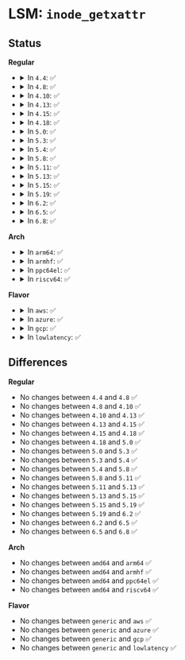 # LSM: <code>inode_getxattr</code>

## Status
<b>Regular</b>
<ul>
<li>
<details>
<summary>In <code>4.4</code>: ✅</summary>

```c
int security_inode_getxattr(struct dentry *dentry, const char *name);
```
</details>
</li>
<li>
<details>
<summary>In <code>4.8</code>: ✅</summary>

```c
int security_inode_getxattr(struct dentry *dentry, const char *name);
```
</details>
</li>
<li>
<details>
<summary>In <code>4.10</code>: ✅</summary>

```c
int security_inode_getxattr(struct dentry *dentry, const char *name);
```
</details>
</li>
<li>
<details>
<summary>In <code>4.13</code>: ✅</summary>

```c
int security_inode_getxattr(struct dentry *dentry, const char *name);
```
</details>
</li>
<li>
<details>
<summary>In <code>4.15</code>: ✅</summary>

```c
int security_inode_getxattr(struct dentry *dentry, const char *name);
```
</details>
</li>
<li>
<details>
<summary>In <code>4.18</code>: ✅</summary>

```c
int security_inode_getxattr(struct dentry *dentry, const char *name);
```
</details>
</li>
<li>
<details>
<summary>In <code>5.0</code>: ✅</summary>

```c
int security_inode_getxattr(struct dentry *dentry, const char *name);
```
</details>
</li>
<li>
<details>
<summary>In <code>5.3</code>: ✅</summary>

```c
int security_inode_getxattr(struct dentry *dentry, const char *name);
```
</details>
</li>
<li>
<details>
<summary>In <code>5.4</code>: ✅</summary>

```c
int security_inode_getxattr(struct dentry *dentry, const char *name);
```
</details>
</li>
<li>
<details>
<summary>In <code>5.8</code>: ✅</summary>

```c
int security_inode_getxattr(struct dentry *dentry, const char *name);
```
</details>
</li>
<li>
<details>
<summary>In <code>5.11</code>: ✅</summary>

```c
int security_inode_getxattr(struct dentry *dentry, const char *name);
```
</details>
</li>
<li>
<details>
<summary>In <code>5.13</code>: ✅</summary>

```c
int security_inode_getxattr(struct dentry *dentry, const char *name);
```
</details>
</li>
<li>
<details>
<summary>In <code>5.15</code>: ✅</summary>

```c
int security_inode_getxattr(struct dentry *dentry, const char *name);
```
</details>
</li>
<li>
<details>
<summary>In <code>5.19</code>: ✅</summary>

```c
int security_inode_getxattr(struct dentry *dentry, const char *name);
```
</details>
</li>
<li>
<details>
<summary>In <code>6.2</code>: ✅</summary>

```c
int security_inode_getxattr(struct dentry *dentry, const char *name);
```
</details>
</li>
<li>
<details>
<summary>In <code>6.5</code>: ✅</summary>

```c
int security_inode_getxattr(struct dentry *dentry, const char *name);
```
</details>
</li>
<li>
<details>
<summary>In <code>6.8</code>: ✅</summary>

```c
int security_inode_getxattr(struct dentry *dentry, const char *name);
```
</details>
</li>
</ul>
<b>Arch</b>
<ul>
<li>
<details>
<summary>In <code>arm64</code>: ✅</summary>

```c
int security_inode_getxattr(struct dentry *dentry, const char *name);
```
</details>
</li>
<li>
<details>
<summary>In <code>armhf</code>: ✅</summary>

```c
int security_inode_getxattr(struct dentry *dentry, const char *name);
```
</details>
</li>
<li>
<details>
<summary>In <code>ppc64el</code>: ✅</summary>

```c
int security_inode_getxattr(struct dentry *dentry, const char *name);
```
</details>
</li>
<li>
<details>
<summary>In <code>riscv64</code>: ✅</summary>

```c
int security_inode_getxattr(struct dentry *dentry, const char *name);
```
</details>
</li>
</ul>
<b>Flavor</b>
<ul>
<li>
<details>
<summary>In <code>aws</code>: ✅</summary>

```c
int security_inode_getxattr(struct dentry *dentry, const char *name);
```
</details>
</li>
<li>
<details>
<summary>In <code>azure</code>: ✅</summary>

```c
int security_inode_getxattr(struct dentry *dentry, const char *name);
```
</details>
</li>
<li>
<details>
<summary>In <code>gcp</code>: ✅</summary>

```c
int security_inode_getxattr(struct dentry *dentry, const char *name);
```
</details>
</li>
<li>
<details>
<summary>In <code>lowlatency</code>: ✅</summary>

```c
int security_inode_getxattr(struct dentry *dentry, const char *name);
```
</details>
</li>
</ul>

## Differences
<b>Regular</b>
<ul>
<li>
No changes between <code>4.4</code> and <code>4.8</code> ✅
</li>
<li>
No changes between <code>4.8</code> and <code>4.10</code> ✅
</li>
<li>
No changes between <code>4.10</code> and <code>4.13</code> ✅
</li>
<li>
No changes between <code>4.13</code> and <code>4.15</code> ✅
</li>
<li>
No changes between <code>4.15</code> and <code>4.18</code> ✅
</li>
<li>
No changes between <code>4.18</code> and <code>5.0</code> ✅
</li>
<li>
No changes between <code>5.0</code> and <code>5.3</code> ✅
</li>
<li>
No changes between <code>5.3</code> and <code>5.4</code> ✅
</li>
<li>
No changes between <code>5.4</code> and <code>5.8</code> ✅
</li>
<li>
No changes between <code>5.8</code> and <code>5.11</code> ✅
</li>
<li>
No changes between <code>5.11</code> and <code>5.13</code> ✅
</li>
<li>
No changes between <code>5.13</code> and <code>5.15</code> ✅
</li>
<li>
No changes between <code>5.15</code> and <code>5.19</code> ✅
</li>
<li>
No changes between <code>5.19</code> and <code>6.2</code> ✅
</li>
<li>
No changes between <code>6.2</code> and <code>6.5</code> ✅
</li>
<li>
No changes between <code>6.5</code> and <code>6.8</code> ✅
</li>
</ul>
<b>Arch</b>
<ul>
<li>
No changes between <code>amd64</code> and <code>arm64</code> ✅
</li>
<li>
No changes between <code>amd64</code> and <code>armhf</code> ✅
</li>
<li>
No changes between <code>amd64</code> and <code>ppc64el</code> ✅
</li>
<li>
No changes between <code>amd64</code> and <code>riscv64</code> ✅
</li>
</ul>
<b>Flavor</b>
<ul>
<li>
No changes between <code>generic</code> and <code>aws</code> ✅
</li>
<li>
No changes between <code>generic</code> and <code>azure</code> ✅
</li>
<li>
No changes between <code>generic</code> and <code>gcp</code> ✅
</li>
<li>
No changes between <code>generic</code> and <code>lowlatency</code> ✅
</li>
</ul>
